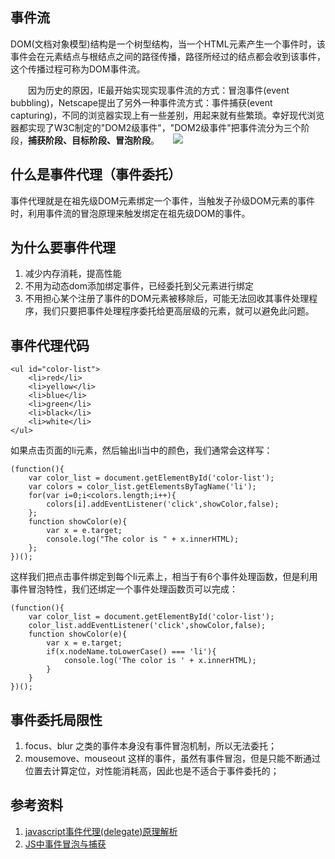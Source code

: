 ## 事件流

DOM(文档对象模型)结构是一个树型结构，当一个HTML元素产生一个事件时，该事件会在元素结点与根结点之间的路径传播，路径所经过的结点都会收到该事件，这个传播过程可称为DOM事件流。

　　因为历史的原因，IE最开始实现实现事件流的方式：冒泡事件(event bubbling)，Netscape提出了另外一种事件流方式：事件捕获(event capturing)，不同的浏览器实现上有一些差别，用起来就有些繁琐。幸好现代浏览器都实现了W3C制定的"DOM2级事件"，"DOM2级事件"把事件流分为三个阶段，**捕获阶段、目标阶段、冒泡阶段**。
　
![](https://s2.ax1x.com/2019/06/13/VWjxEV.jpg)

## 什么是事件代理（事件委托）

事件代理就是在祖先级DOM元素绑定一个事件，当触发子孙级DOM元素的事件时，利用事件流的冒泡原理来触发绑定在祖先级DOM的事件。


## 为什么要事件代理

1. 	减少内存消耗，提高性能
2. 不用为动态dom添加绑定事件，已经委托到父元素进行绑定
3. 不用担心某个注册了事件的DOM元素被移除后，可能无法回收其事件处理程序，我们只要把事件处理程序委托给更高层级的元素，就可以避免此问题。

## 事件代理代码

```
<ul id="color-list">
    <li>red</li>
    <li>yellow</li>
    <li>blue</li>
    <li>green</li>
    <li>black</li>
    <li>white</li>
</ul>
```

如果点击页面的li元素，然后输出li当中的颜色，我们通常会这样写：

```
(function(){
    var color_list = document.getElementById('color-list');
    var colors = color_list.getElementsByTagName('li');
    for(var i=0;i<colors.length;i++){                          
        colors[i].addEventListener('click',showColor,false);
    };
    function showColor(e){
        var x = e.target;
        console.log("The color is " + x.innerHTML);
    };
})();
```

这样我们把点击事件绑定到每个li元素上，相当于有6个事件处理函数，但是利用事件冒泡特性，我们还绑定一个事件处理函数页可以完成：

```
(function(){
    var color_list = document.getElementById('color-list');
    color_list.addEventListener('click',showColor,false);
    function showColor(e){
        var x = e.target;
        if(x.nodeName.toLowerCase() === 'li'){
            console.log('The color is ' + x.innerHTML);
        }
    }
})();
```

## 事件委托局限性
1.  focus、blur 之类的事件本身没有事件冒泡机制，所以无法委托；
2. mousemove、mouseout 这样的事件，虽然有事件冒泡，但是只能不断通过位置去计算定位，对性能消耗高，因此也是不适合于事件委托的；



## 参考资料
1. [javascript事件代理(delegate)原理解析](https://www.cnblogs.com/webhelper/p/5616477.html)
2. [JS中事件冒泡与捕获](https://segmentfault.com/a/1190000005654451)
